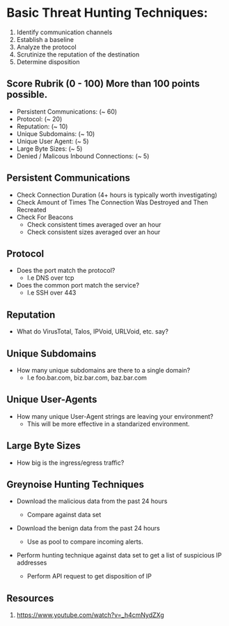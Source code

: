 # Basic Threat Hunting Techniques: #

1. Identify communication channels
1. Establish a baseline
1. Analyze the protocol
1. Scrutinize the reputation of the destination
1. Determine disposition


## Score Rubrik (0 - 100) More than 100 points possible. ##
* Persistent Communications: (~ 60)
* Protocol: (~ 20)
* Reputation: (~ 10)
* Unique Subdomains: (~ 10)
* Unique User Agent: (~ 5)
* Large Byte Sizes: (~ 5)
* Denied / Malicous Inbound Connections: (~ 5)

## Persistent Communications ##
* Check Connection Duration (4+ hours is typically worth investigating)
* Check Amount of Times The Connection Was Destroyed and Then Recreated
* Check For Beacons
	* Check consistent times averaged over an hour
	* Check consistent sizes averaged over an hour


## Protocol ##
* Does the port match the protocol?
	* I.e DNS over tcp
* Does the common port match the service?
	* I.e SSH over 443

## Reputation ##
* What do VirusTotal, Talos, IPVoid, URLVoid, etc. say?

## Unique Subdomains ##
* How many unique subdomains are there to a single domain?
	* I.e foo.bar.com, biz.bar.com, baz.bar.com

## Unique User-Agents ##
* How many unique User-Agent strings are leaving your environment?
	* This will be more effective in a standarized environment.

## Large Byte Sizes ##
* How big is the ingress/egress traffic?

## Greynoise Hunting Techniques ##

* Download the malicious data from the past 24 hours
	* Compare against data set

* Download the benign data from the past 24 hours
	* Use as pool to compare incoming alerts.

* Perform hunting technique against data set to get a list of suspicious IP addresses
	* Perform API request to get disposition of IP


## Resources ##
1. https://www.youtube.com/watch?v=_h4cmNydZXg